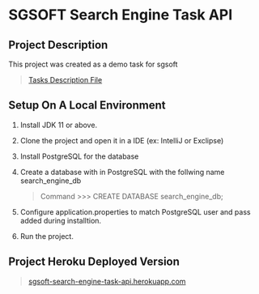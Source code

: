 # SGSOFT Search Engine Task API



## Project Description

This project was created as a demo task for sgsoft 

> [Tasks Description File](Task_Description.pdf)



## Setup On A Local Environment

1. Install JDK 11 or above.

2. Clone the project and open it in a IDE (ex: IntelliJ or Exclipse)

3. Install PostgreSQL for the database

4. Create a database with in PostgreSQL with the follwing name search_engine_db
   
   > Command >>> CREATE DATABASE search_engine_db;

5. Configure application.properties to match PostgreSQL user and pass added during installtion.

6. Run the project.



## Project Heroku Deployed Version

> [sgsoft-search-engine-task-api.herokuapp.com](sgsoft-search-engine-task-api.herokuapp.com)


